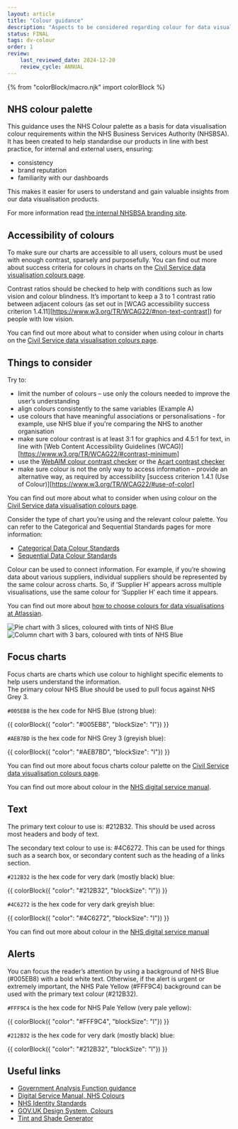 ```yaml
---
layout: article
title: "Colour guidance"
description: "Aspects to be considered regarding colour for data visualisation at the NHSBSA"
status: FINAL
tags: dv-colour
order: 1
review:
    last_reviewed_date: 2024-12-20
    review_cycle: ANNUAL
---
```

{% from "colorBlock/macro.njk" import colorBlock %}
## NHS colour palette  
  
This guidance uses the NHS Colour palette as a basis for data visualisation colour requirements within the NHS Business Services Authority (NHSBSA).  
It has been created to help standardise our products in line with best practice, for internal and external users, ensuring: 

- consistency 
- brand reputation
- familiarity with our dashboards 

This makes it easier for users to understand and gain valuable insights from our data visualisation products.  

For more information read [the internal NHSBSA branding site][colours 1].

## Accessibility of colours  
  
To make sure our charts are accessible to all users, colours must be used with enough contrast, sparsely and purposefully. You can find out more about success criteria for colours in charts on the [Civil Service data visualisation colours page][colours 2].  

Contrast ratios should be checked to help with conditions such as low vision and colour blindness. It’s important to keep a 3 to 1 contrast ratio between adjacent colours (as set out in [WCAG accessibility success criterion 1.4.11][https://www.w3.org/TR/WCAG22/#non-text-contrast]) for people with low vision. 

You can find out more about what to consider when using colour in charts on the [Civil Service data visualisation colours page][colours 3].   

## Things to consider  
  
Try to:

- limit the number of colours – use only the colours needed to improve the user’s understanding 
- align colours consistently to the same variables (Example A) 
- use colours that have meaningful associations or personalisations - for example, use NHS blue if you're comparing the NHS to another organisation 
- make sure colour contrast is at least 3:1 for graphics and 4.5:1 for text, in line with [Web Content Accessibility Guidelines (WCAG)][https://www.w3.org/TR/WCAG22/#contrast-minimum]
- use the [WebAIM colour contrast checker][webaim 1] or the [Acart contrast checker][contrast 2]
- make sure colour is not the only way to access information – provide an alternative way, as required by accessibility [success criterion 1.4.1 (Use of Colour)][https://www.w3.org/TR/WCAG22/#use-of-color] 

You can find out more about what to consider when using colour on the [Civil Service data visualisation colours page][colours 3].

Consider the type of chart you’re using and the relevant colour palette. You can refer to the Categorical and Sequential Standards pages for more information: 

- [Categorical Data Colour Standards](../cat-data/)
- [Sequential Data Colour Standards](../seq-data/)  

Colour can be used to connect information. For example, if you’re showing data about various suppliers, individual suppliers should be represented by the same colour across charts. So, if ‘Supplier H’ appears across multiple visualisations, use the same colour for ‘Supplier H’ each time it appears. 

You can find out more about [how to choose colours for data visualisations at Atlassian][colours 5].
  
![Pie chart with 3 slices, coloured with tints of NHS Blue](../images/pie_eg.png)  
![Column chart with 3 bars, coloured with tints of NHS Blue](../images/column_eg.png)

## Focus charts  

Focus charts are charts which use colour to highlight specific elements to help users understand the information.  
The primary colour NHS Blue should be used to pull focus against NHS Grey 3.  

`#005EB8` is the hex code for NHS Blue (strong blue):  

{{ colorBlock({
    "color": "#005EB8",
    "blockSize": "l"})
}}

`#AEB7BD` is the hex code for NHS Grey 3 (greyish blue):  

{{ colorBlock({
    "color": "#AEB7BD",
    "blockSize": "l"})
}}

You can find out more about focus charts colour palette on the [Civil Service data visualisation colours page][colours 6].  

You can find out more about colour in the [NHS digital service manual][colours 7]. 

## Text  

The primary text colour to use is: #212B32. This should be used across most headers and body of text. 
 
The secondary text colour to use is: #4C6272. This can be used for things such as a search box, or secondary content such as the heading of a links section.   
  
`#212B32` is the hex code for very dark (mostly black) blue:  

{{ colorBlock({
    "color": "#212B32",
    "blockSize": "l"})
}}

`#4C6272` is the hex code for very dark greyish blue:  

{{ colorBlock({
    "color": "#4C6272",
    "blockSize": "l"})
}}

You can find out more about colour in the [NHS digital service manual][colours 8]

## Alerts  

You can focus the reader’s attention by using a background of NHS Blue (#005EB8) with a bold white text. Otherwise, if the alert is urgent or extremely important, the NHS Pale Yellow (#FFF9C4) background can be used with the primary text colour (#212B32).   

`#FFF9C4` is the hex code for NHS Pale Yellow (very pale yellow):  

{{ colorBlock({
    "color": "#FFF9C4",
    "blockSize": "l"})
}}

`#212B32` is the hex code for very dark (mostly black) blue:  

{{ colorBlock({
    "color": "#212B32",
    "blockSize": "l"})
}}

## Useful links

- [Government Analysis Function guidance][link 1]
- [Digital Service Manual, NHS Colours][link 2]
- [NHS Identity Standards][link 3]
- [GOV.UK Design System, Colours][link 4]  
- [Tint and Shade Generator][link 5]

[colours 1]: https://nhsbsauk.sharepoint.com/sites/CommsMarketing/SitePages/Our-brand.aspx
[colours 2]: https://analysisfunction.civilservice.gov.uk/policy-store/data-visualisation-colours-in-charts/#relevant-success-criterion-for-colours-in-charts
[colours 3]: https://analysisfunction.civilservice.gov.uk/policy-store/data-visualisation-colours-in-charts/#section-3
[webaim 1]: https://webaim.org/resources/contrastchecker/
[contrast 2]: https://contrastchecker.com/
[colours 5]: https://chartio.com/learn/charts/how-to-choose-colors-data-visualization/#be-consistent-with-color-across-charts
[colours 6]: https://analysisfunction.civilservice.gov.uk/policy-store/data-visualisation-colours-in-charts/#section-7
[colours 7]: https://service-manual.nhs.uk/design-system/styles/colour  
[colours 8]: https://service-manual.nhs.uk/design-system/styles/colour
[link 1]: https://analysisfunction.civilservice.gov.uk/policy-store/data-visualisation-colours-in-charts
[link 2]: https://service-manual.nhs.uk/design-system/styles/colour 
[link 3]: https://www.england.nhs.uk/nhsidentity/identity-guidelines/colours/
[link 4]: https://design-system.service.gov.uk/styles/colour/
[link 5]: https://maketintsandshades.com